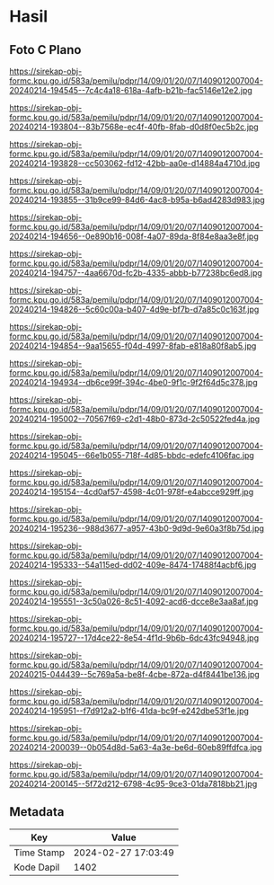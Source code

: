 # Hasil

## Foto C Plano

https://sirekap-obj-formc.kpu.go.id/583a/pemilu/pdpr/14/09/01/20/07/1409012007004-20240214-194545--7c4c4a18-618a-4afb-b21b-fac5146e12e2.jpg

https://sirekap-obj-formc.kpu.go.id/583a/pemilu/pdpr/14/09/01/20/07/1409012007004-20240214-193804--83b7568e-ec4f-40fb-8fab-d0d8f0ec5b2c.jpg

https://sirekap-obj-formc.kpu.go.id/583a/pemilu/pdpr/14/09/01/20/07/1409012007004-20240214-193828--cc503062-fd12-42bb-aa0e-d14884a4710d.jpg

https://sirekap-obj-formc.kpu.go.id/583a/pemilu/pdpr/14/09/01/20/07/1409012007004-20240214-193855--31b9ce99-84d6-4ac8-b95a-b6ad4283d983.jpg

https://sirekap-obj-formc.kpu.go.id/583a/pemilu/pdpr/14/09/01/20/07/1409012007004-20240214-194656--0e890b16-008f-4a07-89da-8f84e8aa3e8f.jpg

https://sirekap-obj-formc.kpu.go.id/583a/pemilu/pdpr/14/09/01/20/07/1409012007004-20240214-194757--4aa6670d-fc2b-4335-abbb-b77238bc6ed8.jpg

https://sirekap-obj-formc.kpu.go.id/583a/pemilu/pdpr/14/09/01/20/07/1409012007004-20240214-194826--5c60c00a-b407-4d9e-bf7b-d7a85c0c163f.jpg

https://sirekap-obj-formc.kpu.go.id/583a/pemilu/pdpr/14/09/01/20/07/1409012007004-20240214-194854--9aa15655-f04d-4997-8fab-e818a80f8ab5.jpg

https://sirekap-obj-formc.kpu.go.id/583a/pemilu/pdpr/14/09/01/20/07/1409012007004-20240214-194934--db6ce99f-394c-4be0-9f1c-9f2f64d5c378.jpg

https://sirekap-obj-formc.kpu.go.id/583a/pemilu/pdpr/14/09/01/20/07/1409012007004-20240214-195002--70567f69-c2d1-48b0-873d-2c50522fed4a.jpg

https://sirekap-obj-formc.kpu.go.id/583a/pemilu/pdpr/14/09/01/20/07/1409012007004-20240214-195045--66e1b055-718f-4d85-bbdc-edefc4106fac.jpg

https://sirekap-obj-formc.kpu.go.id/583a/pemilu/pdpr/14/09/01/20/07/1409012007004-20240214-195154--4cd0af57-4598-4c01-978f-e4abcce929ff.jpg

https://sirekap-obj-formc.kpu.go.id/583a/pemilu/pdpr/14/09/01/20/07/1409012007004-20240214-195236--988d3677-a957-43b0-9d9d-9e60a3f8b75d.jpg

https://sirekap-obj-formc.kpu.go.id/583a/pemilu/pdpr/14/09/01/20/07/1409012007004-20240214-195333--54a115ed-dd02-409e-8474-17488f4acbf6.jpg

https://sirekap-obj-formc.kpu.go.id/583a/pemilu/pdpr/14/09/01/20/07/1409012007004-20240214-195551--3c50a026-8c51-4092-acd6-dcce8e3aa8af.jpg

https://sirekap-obj-formc.kpu.go.id/583a/pemilu/pdpr/14/09/01/20/07/1409012007004-20240214-195727--17d4ce22-8e54-4f1d-9b6b-6dc43fc94948.jpg

https://sirekap-obj-formc.kpu.go.id/583a/pemilu/pdpr/14/09/01/20/07/1409012007004-20240215-044439--5c769a5a-be8f-4cbe-872a-d4f8441be136.jpg

https://sirekap-obj-formc.kpu.go.id/583a/pemilu/pdpr/14/09/01/20/07/1409012007004-20240214-195951--f7d912a2-b1f6-41da-bc9f-e242dbe53f1e.jpg

https://sirekap-obj-formc.kpu.go.id/583a/pemilu/pdpr/14/09/01/20/07/1409012007004-20240214-200039--0b054d8d-5a63-4a3e-be6d-60eb89ffdfca.jpg

https://sirekap-obj-formc.kpu.go.id/583a/pemilu/pdpr/14/09/01/20/07/1409012007004-20240214-200145--5f72d212-6798-4c95-9ce3-01da7818bb21.jpg


## Metadata

| Key        | Value               |
| ---------- | ------------------- |
| Time Stamp | 2024-02-27 17:03:49 |
| Kode Dapil | 1402                |



